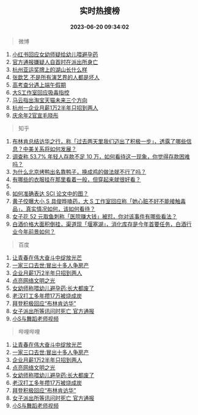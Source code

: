 <div align="center"><h2>实时热搜榜</h2><h4>2023-06-20 09:34:02</h4></div>

> 微博  

1. [小红书回应女幼师疑给幼儿喂避孕药](https://s.weibo.com/weibo?q=%23%E5%B0%8F%E7%BA%A2%E4%B9%A6%E5%9B%9E%E5%BA%94%E5%A5%B3%E5%B9%BC%E5%B8%88%E7%96%91%E7%BB%99%E5%B9%BC%E5%84%BF%E5%96%82%E9%81%BF%E5%AD%95%E8%8D%AF%23&t=31&band_rank=1&Refer=top)<br />
2. [官方通报嫌疑人自首时在派出所身亡](https://s.weibo.com/weibo?q=%23%E5%AE%98%E6%96%B9%E9%80%9A%E6%8A%A5%E5%AB%8C%E7%96%91%E4%BA%BA%E8%87%AA%E9%A6%96%E6%97%B6%E5%9C%A8%E6%B4%BE%E5%87%BA%E6%89%80%E8%BA%AB%E4%BA%A1%23&t=31&band_rank=2&Refer=top)<br />
3. [杭州亚运奖牌上的湖山长什么样](https://s.weibo.com/weibo?q=%23%E6%9D%AD%E5%B7%9E%E4%BA%9A%E8%BF%90%E5%A5%96%E7%89%8C%E4%B8%8A%E7%9A%84%E6%B9%96%E5%B1%B1%E9%95%BF%E4%BB%80%E4%B9%88%E6%A0%B7%23&t=31&band_rank=3&Refer=top)<br />
4. [张歆艺 不是所有演艺界的人都是坏人](https://s.weibo.com/weibo?q=%E5%BC%A0%E6%AD%86%E8%89%BA%20%E4%B8%8D%E6%98%AF%E6%89%80%E6%9C%89%E6%BC%94%E8%89%BA%E7%95%8C%E7%9A%84%E4%BA%BA%E9%83%BD%E6%98%AF%E5%9D%8F%E4%BA%BA&t=31&band_rank=4&Refer=top)<br />
5. [高考查分遇上端午假期](https://s.weibo.com/weibo?q=%23%E9%AB%98%E8%80%83%E6%9F%A5%E5%88%86%E9%81%87%E4%B8%8A%E7%AB%AF%E5%8D%88%E5%81%87%E6%9C%9F%23&t=31&band_rank=5&Refer=top)<br />
6. [大S工作室回应吸毒指控](https://s.weibo.com/weibo?q=%23%E5%A4%A7S%E5%B7%A5%E4%BD%9C%E5%AE%A4%E5%9B%9E%E5%BA%94%E5%90%B8%E6%AF%92%E6%8C%87%E6%8E%A7%23&t=31&band_rank=6&Refer=top)<br />
7. [马云指出淘宝天猫未来三个方向](https://s.weibo.com/weibo?q=%23%E9%A9%AC%E4%BA%91%E6%8C%87%E5%87%BA%E6%B7%98%E5%AE%9D%E5%A4%A9%E7%8C%AB%E6%9C%AA%E6%9D%A5%E4%B8%89%E4%B8%AA%E6%96%B9%E5%90%91%23&t=31&band_rank=7&Refer=top)<br />
8. [杭州一企业月薪1万2半年只招到两人](https://s.weibo.com/weibo?q=%23%E6%9D%AD%E5%B7%9E%E4%B8%80%E4%BC%81%E4%B8%9A%E6%9C%88%E8%96%AA1%E4%B8%872%E5%8D%8A%E5%B9%B4%E5%8F%AA%E6%8B%9B%E5%88%B0%E4%B8%A4%E4%BA%BA%23&t=31&band_rank=8&Refer=top)<br />
9. [庆余年2官宣毛晓彤](https://s.weibo.com/weibo?q=%23%E5%BA%86%E4%BD%99%E5%B9%B42%E5%AE%98%E5%AE%A3%E6%AF%9B%E6%99%93%E5%BD%A4%23&t=31&band_rank=9&Refer=top)<br />

> 知乎  

1. [布林肯总结访华之行，称「过去两天里我们迈出了积极一步」，透露了哪些信息？中美关系将如何发展？](https://www.zhihu.com/question/607531271)<br />
2. [调查称 53.7% 年轻人存款不足 10 万，如何看待这一现象，你觉得存款困难吗？](https://www.zhihu.com/question/607446342)<br />
3. [为什么北京烤鸭出名靠鸭子，换成鸡的做法就不行了吗？](https://www.zhihu.com/question/606620975)<br />
4. [有哪些的衣服挂在那里看着一般，但穿起来就很好看？](https://www.zhihu.com/question/606664040)<br />
5. []()<br />
6. [如何准确表达 SCI 论文中的图？](https://www.zhihu.com/question/514568911)<br />
7. [黄子佼曝大小 S 具俊晔嗑药，大 S 工作室回应称「她心脏不好不能接触毒品」，真实情况如何，该如何看待？](https://www.zhihu.com/question/607436138)<br />
8. [女子花 52 元取鱼刺称「医院赚大钱」被怼，你对该事件有哪些看法？](https://www.zhihu.com/question/607346880)<br />
9. [白酒价格大面积倒挂，渠道现「堰塞湖」，消化库存是今年首要任务，白酒行业今年前景如何？](https://www.zhihu.com/question/607396709)<br />

> 百度  

1. [让青春在伟大奋斗中绽放光芒](https://www.baidu.com/s?wd=%E8%AE%A9%E9%9D%92%E6%98%A5%E5%9C%A8%E4%BC%9F%E5%A4%A7%E5%A5%8B%E6%96%97%E4%B8%AD%E7%BB%BD%E6%94%BE%E5%85%89%E8%8A%92&sa=fyb_news&rsv_dl=fyb_news)<br />
2. [一家三口去世:冒出十多人争房产](https://www.baidu.com/s?wd=%E4%B8%80%E5%AE%B6%E4%B8%89%E5%8F%A3%E5%8E%BB%E4%B8%96%3A%E5%86%92%E5%87%BA%E5%8D%81%E5%A4%9A%E4%BA%BA%E4%BA%89%E6%88%BF%E4%BA%A7&sa=fyb_news&rsv_dl=fyb_news)<br />
3. [企业月薪1万2半年只招到两人](https://www.baidu.com/s?wd=%E4%BC%81%E4%B8%9A%E6%9C%88%E8%96%AA1%E4%B8%872%E5%8D%8A%E5%B9%B4%E5%8F%AA%E6%8B%9B%E5%88%B0%E4%B8%A4%E4%BA%BA&sa=fyb_news&rsv_dl=fyb_news)<br />
4. [点亮网络文明之光](https://www.baidu.com/s?wd=%E7%82%B9%E4%BA%AE%E7%BD%91%E7%BB%9C%E6%96%87%E6%98%8E%E4%B9%8B%E5%85%89&sa=fyb_news&rsv_dl=fyb_news)<br />
5. [女幼师称喂幼儿避孕药:长大都废了](https://www.baidu.com/s?wd=%E5%A5%B3%E5%B9%BC%E5%B8%88%E7%A7%B0%E5%96%82%E5%B9%BC%E5%84%BF%E9%81%BF%E5%AD%95%E8%8D%AF%3A%E9%95%BF%E5%A4%A7%E9%83%BD%E5%BA%9F%E4%BA%86&sa=fyb_news&rsv_dl=fyb_news)<br />
6. [老汉打工多年攒17万被烧成炭](https://www.baidu.com/s?wd=%E8%80%81%E6%B1%89%E6%89%93%E5%B7%A5%E5%A4%9A%E5%B9%B4%E6%94%9217%E4%B8%87%E8%A2%AB%E7%83%A7%E6%88%90%E7%82%AD&sa=fyb_news&rsv_dl=fyb_news)<br />
7. [拜登积极回应“布林肯访华”](https://www.baidu.com/s?wd=%E6%8B%9C%E7%99%BB%E7%A7%AF%E6%9E%81%E5%9B%9E%E5%BA%94%E2%80%9C%E5%B8%83%E6%9E%97%E8%82%AF%E8%AE%BF%E5%8D%8E%E2%80%9D&sa=fyb_news&rsv_dl=fyb_news)<br />
8. [女子派出所等讯问时死亡 官方通报](https://www.baidu.com/s?wd=%E5%A5%B3%E5%AD%90%E6%B4%BE%E5%87%BA%E6%89%80%E7%AD%89%E8%AE%AF%E9%97%AE%E6%97%B6%E6%AD%BB%E4%BA%A1+%E5%AE%98%E6%96%B9%E9%80%9A%E6%8A%A5&sa=fyb_news&rsv_dl=fyb_news)<br />
9. [小S与舞蹈老师视频](https://www.baidu.com/s?wd=%E5%B0%8FS%E4%B8%8E%E8%88%9E%E8%B9%88%E8%80%81%E5%B8%88%E8%A7%86%E9%A2%91&sa=fyb_news&rsv_dl=fyb_news)<br />

> 哔哩哔哩  

1. [让青春在伟大奋斗中绽放光芒](https://www.baidu.com/s?wd=%E8%AE%A9%E9%9D%92%E6%98%A5%E5%9C%A8%E4%BC%9F%E5%A4%A7%E5%A5%8B%E6%96%97%E4%B8%AD%E7%BB%BD%E6%94%BE%E5%85%89%E8%8A%92&sa=fyb_news&rsv_dl=fyb_news)<br />
2. [一家三口去世:冒出十多人争房产](https://www.baidu.com/s?wd=%E4%B8%80%E5%AE%B6%E4%B8%89%E5%8F%A3%E5%8E%BB%E4%B8%96%3A%E5%86%92%E5%87%BA%E5%8D%81%E5%A4%9A%E4%BA%BA%E4%BA%89%E6%88%BF%E4%BA%A7&sa=fyb_news&rsv_dl=fyb_news)<br />
3. [企业月薪1万2半年只招到两人](https://www.baidu.com/s?wd=%E4%BC%81%E4%B8%9A%E6%9C%88%E8%96%AA1%E4%B8%872%E5%8D%8A%E5%B9%B4%E5%8F%AA%E6%8B%9B%E5%88%B0%E4%B8%A4%E4%BA%BA&sa=fyb_news&rsv_dl=fyb_news)<br />
4. [点亮网络文明之光](https://www.baidu.com/s?wd=%E7%82%B9%E4%BA%AE%E7%BD%91%E7%BB%9C%E6%96%87%E6%98%8E%E4%B9%8B%E5%85%89&sa=fyb_news&rsv_dl=fyb_news)<br />
5. [女幼师称喂幼儿避孕药:长大都废了](https://www.baidu.com/s?wd=%E5%A5%B3%E5%B9%BC%E5%B8%88%E7%A7%B0%E5%96%82%E5%B9%BC%E5%84%BF%E9%81%BF%E5%AD%95%E8%8D%AF%3A%E9%95%BF%E5%A4%A7%E9%83%BD%E5%BA%9F%E4%BA%86&sa=fyb_news&rsv_dl=fyb_news)<br />
6. [老汉打工多年攒17万被烧成炭](https://www.baidu.com/s?wd=%E8%80%81%E6%B1%89%E6%89%93%E5%B7%A5%E5%A4%9A%E5%B9%B4%E6%94%9217%E4%B8%87%E8%A2%AB%E7%83%A7%E6%88%90%E7%82%AD&sa=fyb_news&rsv_dl=fyb_news)<br />
7. [拜登积极回应“布林肯访华”](https://www.baidu.com/s?wd=%E6%8B%9C%E7%99%BB%E7%A7%AF%E6%9E%81%E5%9B%9E%E5%BA%94%E2%80%9C%E5%B8%83%E6%9E%97%E8%82%AF%E8%AE%BF%E5%8D%8E%E2%80%9D&sa=fyb_news&rsv_dl=fyb_news)<br />
8. [女子派出所等讯问时死亡 官方通报](https://www.baidu.com/s?wd=%E5%A5%B3%E5%AD%90%E6%B4%BE%E5%87%BA%E6%89%80%E7%AD%89%E8%AE%AF%E9%97%AE%E6%97%B6%E6%AD%BB%E4%BA%A1+%E5%AE%98%E6%96%B9%E9%80%9A%E6%8A%A5&sa=fyb_news&rsv_dl=fyb_news)<br />
9. [小S与舞蹈老师视频](https://www.baidu.com/s?wd=%E5%B0%8FS%E4%B8%8E%E8%88%9E%E8%B9%88%E8%80%81%E5%B8%88%E8%A7%86%E9%A2%91&sa=fyb_news&rsv_dl=fyb_news)<br />
